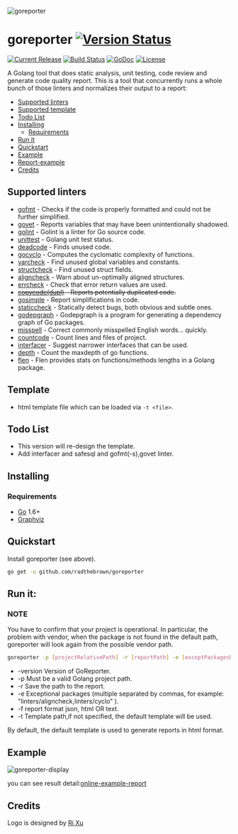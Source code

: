 ![goreporter](./logo.png)

# goreporter [![Version Status](https://img.shields.io/badge/v3.0-release-blue.svg)](https://github.com/radthebrown/goreporter/releases/tag/version3.0)

[![Current Release](https://img.shields.io/github/release/360EntSecGroup-Skylar/goreporter.svg)](https://github.com/radthebrown/goreporter/releases/latest)
[![Build Status](https://travis-ci.org/360EntSecGroup-Skylar/goreporter.svg?branch=master)](https://travis-ci.org/360EntSecGroup-Skylar/goreporter)
[![GoDoc](https://godoc.org/github.com/radthebrown/goreporter?status.svg)](https://godoc.org/github.com/radthebrown/goreporter)
[![License](https://img.shields.io/badge/LICENSE-Apache2.0-ff69b4.svg)](http://www.apache.org/licenses/LICENSE-2.0.html)

A Golang tool that does static analysis, unit testing, code review and generate code quality report. This is a tool that concurrently runs a whole bunch of those linters and normalizes their output to a report:

<!-- MarkdownTOC -->

- [Supported linters](#supported-linters)
- [Supported template](#supported-template)
- [Todo List](#todo-list)
- [Installing](#installing)
  - [Requirements](#requirements)
- [Run it](#run-it)
- [Quickstart](#quickstart)
- [Example](#example)
- [Report-example](#report-example)
- [Credits](#credits)

<!-- /MarkdownTOC -->

## Supported linters

- [gofmt](https://golang.org/cmd/gofmt) - Checks if the code is properly formatted and could not be further simplified.
- [govet](https://golang.org/cmd/vet/#hdr-Shadowed_variables) - Reports variables that may have been unintentionally shadowed.
- [golint](https://github.com/golang/lint) - Golint is a linter for Go source code.
- [unittest](https://github.com/360EntSecGroup-Skylar/goreporter/tree/master/linters/unittest) - Golang unit test status.
- [deadcode](https://github.com/tsenart/deadcode) - Finds unused code.
- [gocyclo](https://github.com/alecthomas/gocyclo) - Computes the cyclomatic complexity of functions.
- [varcheck](https://github.com/opennota/check) - Find unused global variables and constants.
- [structcheck](https://github.com/opennota/check) - Find unused struct fields.
- [aligncheck](https://github.com/opennota/check) - Warn about un-optimally aligned structures.
- [errcheck](https://github.com/kisielk/errcheck) - Check that error return values are used.
- ~~[copycode(dupl)](https://github.com/mibk/dupl) - Reports potentially duplicated code.~~
- [gosimple](https://github.com/dominikh/go-tools/tree/master/cmd/gosimple) - Report simplifications in code.
- [staticcheck](https://github.com/dominikh/go-tools/tree/master/cmd/staticcheck) - Statically detect bugs, both obvious and subtle ones.
- [godepgraph](https://github.com/kisielk/godepgraph) - Godepgraph is a program for generating a dependency graph of Go packages.
- [misspell](https://github.com/client9/misspell) - Correct commonly misspelled English words... quickly.
- [countcode](https://github.com/bytbox/sloc) - Count lines and files of project.
- [interfacer](https://github.com/mvdan/interfacer) - Suggest narrower interfaces that can be used.
- [depth](https://github.com/radthebrown/goreporter/tree/feature-3.0/linters/depth) - Count the maxdepth of go functions.
- [flen](https://github.com/lafolle/flen) - Flen provides stats on functions/methods lengths in a Golang package.

## Template

- html template file which can be loaded via `-t <file>`.

## Todo List

- This version will re-design the template.
- Add interfacer and safesql and gofmt(-s),govet linter.

## Installing

### Requirements

- [Go](https://golang.org/dl/) 1.6+
- [Graphviz](http://www.graphviz.org/download/)

## Quickstart

Install goreporter (see above).

```bash
go get -u github.com/radthebrown/goreporter
```

## Run it:

### NOTE

You have to confirm that your project is operational. In particular, the problem with vendor, when the package is not found in the default path, goreporter will look again from the possible vendor path.

```bash
goreporter -p [projectRelativePath] -r [reportPath] -e [exceptPackagesName] -f [json/html/text]  {-t templatePathIfHtml}
```

- -version Version of GoReporter.
- -p Must be a valid Golang project path.
- -r Save the path to the report.
- -e Exceptional packages (multiple separated by commas, for example: "linters/aligncheck,linters/cyclo" ).
- -f report format json, html OR text.
- -t Template path,if not specified, the default template will be used.

By default, the default template is used to generate reports in html format.

## Example

![goreporter-display](./DISPLAY.gif)

you can see result detail:[online-example-report](http://wgliang.github.io/pages/goreporter-report.html)

## Credits

Logo is designed by [Ri Xu](https://github.com/xuri)
